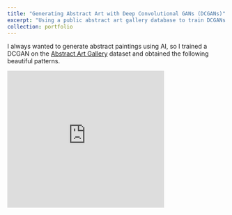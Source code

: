 ```yaml
---
title: "Generating Abstract Art with Deep Convolutional GANs (DCGANs)"
excerpt: "Using a public abstract art gallery database to train DCGANs to generate (beautiful) shapes and colours <br/><img width='660' height='415' src='/images/DCGAN.png'>"
collection: portfolio
---
```


I always wanted to generate abstract paintings using AI, so I trained a DCGAN on the [Abstract Art Gallery](https://www.kaggle.com/datasets/bryanb/abstract-art-gallery/data) dataset and obtained the following beautiful patterns.
<iframe width="360" height="315" src="https://www.youtube.com/embed/4xnN5k-GuWU" frameborder="0" allowfullscreen></iframe>
